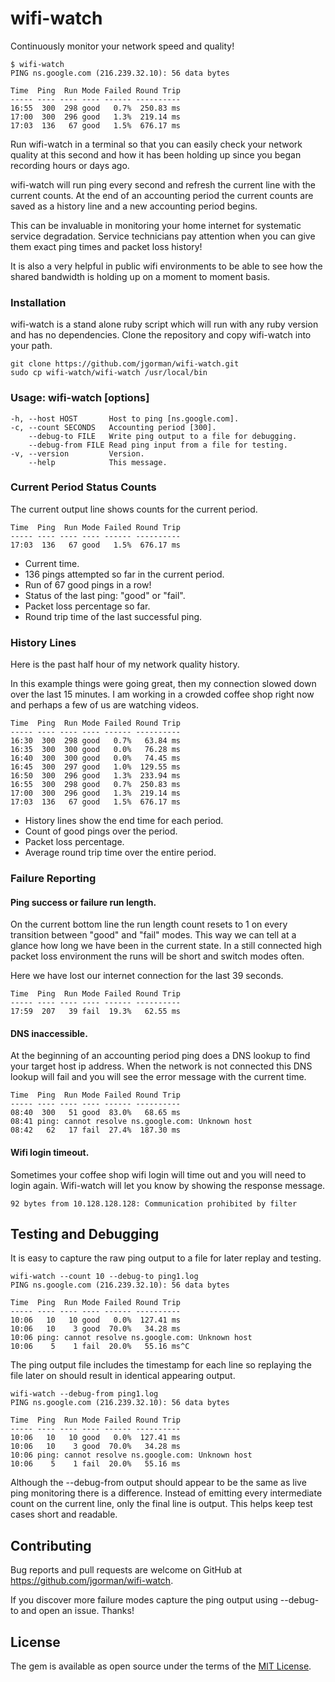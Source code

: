 # wifi-watch

Continuously monitor your network speed and quality!

```
$ wifi-watch
PING ns.google.com (216.239.32.10): 56 data bytes

Time  Ping  Run Mode Failed Round Trip
----- ---- ---- ---- ------ ----------
16:55  300  298 good   0.7%  250.83 ms
17:00  300  296 good   1.3%  219.14 ms
17:03  136   67 good   1.5%  676.17 ms
```

Run wifi-watch in a terminal so that you can easily check
your network quality at this second and how it has been
holding up since you began recording hours or days ago.

wifi-watch will run ping every second and refresh the
current line with the current counts. At the end of
an accounting period the current counts are saved
as a history line and a new accounting period begins.

This can be invaluable in monitoring your home internet
for systematic service degradation. Service technicians
pay attention when you can give them exact ping times
and packet loss history!

It is also a very helpful in public wifi environments
to be able to see how the shared bandwidth is holding up
on a moment to moment basis.

### Installation

wifi-watch is a stand alone ruby script which will run with
any ruby version and has no dependencies. Clone the repository
and copy wifi-watch into your path.

```
git clone https://github.com/jgorman/wifi-watch.git
sudo cp wifi-watch/wifi-watch /usr/local/bin
```

### Usage: wifi-watch [options]

```
-h, --host HOST       Host to ping [ns.google.com].
-c, --count SECONDS   Accounting period [300].
    --debug-to FILE   Write ping output to a file for debugging.
    --debug-from FILE Read ping input from a file for testing.
-v, --version         Version.
    --help            This message.
```

### Current Period Status Counts

The current output line shows counts for the current period.

```
Time  Ping  Run Mode Failed Round Trip
----- ---- ---- ---- ------ ----------
17:03  136   67 good   1.5%  676.17 ms
```

- Current time.
- 136 pings attempted so far in the current period.
- Run of 67 good pings in a row!
- Status of the last ping: "good" or "fail".
- Packet loss percentage so far.
- Round trip time of the last successful ping.

### History Lines

Here is the past half hour of my network quality history.

In this example things were going great, then my
connection slowed down over the last 15 minutes.
I am working in a crowded coffee shop right now
and perhaps a few of us are watching videos.

```
Time  Ping  Run Mode Failed Round Trip
----- ---- ---- ---- ------ ----------
16:30  300  298 good   0.7%   63.84 ms
16:35  300  300 good   0.0%   76.28 ms
16:40  300  300 good   0.0%   74.45 ms
16:45  300  297 good   1.0%  129.55 ms
16:50  300  296 good   1.3%  233.94 ms
16:55  300  298 good   0.7%  250.83 ms
17:00  300  296 good   1.3%  219.14 ms
17:03  136   67 good   1.5%  676.17 ms
```

- History lines show the end time for each period.
- Count of good pings over the period.
- Packet loss percentage.
- Average round trip time over the entire period.

### Failure Reporting

#### Ping success or failure run length.

On the current bottom line the run length count resets to 1
on every transition between "good" and "fail" modes. This way
we can tell at a glance how long we have been in the current
state. In a still connected high packet loss environment
the runs will be short and switch modes often.

Here we have lost our internet connection for the last 39 seconds.

```
Time  Ping  Run Mode Failed Round Trip
----- ---- ---- ---- ------ ----------
17:59  207   39 fail  19.3%   62.55 ms
```

#### DNS inaccessible.

At the beginning of an accounting period ping does a DNS lookup
to find your target host ip address. When the network is not connected
this DNS lookup will fail and you will see the error message
with the current time.

```
Time  Ping  Run Mode Failed Round Trip
----- ---- ---- ---- ------ ----------
08:40  300   51 good  83.0%   68.65 ms
08:41 ping: cannot resolve ns.google.com: Unknown host
08:42   62   17 fail  27.4%  187.30 ms
```

#### Wifi login timeout.

Sometimes your coffee shop wifi login will time out and you will
need to login again. Wifi-watch will let you know by showing the
response message.

```
92 bytes from 10.128.128.128: Communication prohibited by filter
```

## Testing and Debugging

It is easy to capture the raw ping output to a file for later
replay and testing.

```
wifi-watch --count 10 --debug-to ping1.log
PING ns.google.com (216.239.32.10): 56 data bytes

Time  Ping  Run Mode Failed Round Trip
----- ---- ---- ---- ------ ----------
10:06   10   10 good   0.0%  127.41 ms
10:06   10    3 good  70.0%   34.28 ms
10:06 ping: cannot resolve ns.google.com: Unknown host
10:06    5    1 fail  20.0%   55.16 ms^C
```

The ping output file includes the timestamp for each line
so replaying the file later on should result in
identical appearing output.

```
wifi-watch --debug-from ping1.log
PING ns.google.com (216.239.32.10): 56 data bytes

Time  Ping  Run Mode Failed Round Trip
----- ---- ---- ---- ------ ----------
10:06   10   10 good   0.0%  127.41 ms
10:06   10    3 good  70.0%   34.28 ms
10:06 ping: cannot resolve ns.google.com: Unknown host
10:06    5    1 fail  20.0%   55.16 ms
```

Although the --debug-from output should appear to be the same
as live ping monitoring there is a difference. Instead of emitting
every intermediate count on the current line, only the final
line is output. This helps keep test cases short and readable.

## Contributing

Bug reports and pull requests are welcome on GitHub at
https://github.com/jgorman/wifi-watch.

If you discover more failure modes capture the ping output
using --debug-to and open an issue. Thanks!

## License

The gem is available as open source under the terms of the [MIT License](https://opensource.org/licenses/MIT).
